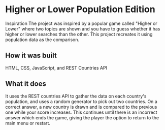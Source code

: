 # Higher or Lower Population Edition
Inspiration
The project was inspired by a popular game called "Higher or Lower" where two topics are shown and you have to guess whether it has higher or lower searches than the other. This project recreates it using population data as the comparison.

## How it was built
HTML, CSS, JavaScript, and REST Countries API

## What it does
It uses the REST countries API to gather the data on each country's population, and uses a random generator to pick out two countries. On a correct answer, a new country is drawn and is compared to the previous one while your score increases. This continues until there is an incorrect answer which ends the game, giving the player the option to return to the main menu or restart.

